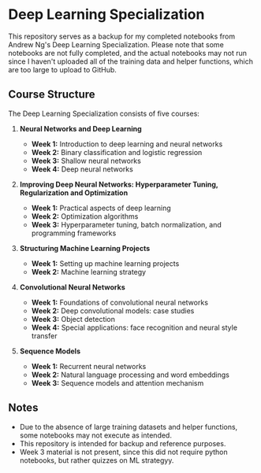 # Deep Learning Specialization

This repository serves as a backup for my completed notebooks from Andrew Ng's Deep Learning Specialization. Please note that some notebooks are not fully completed, and the actual notebooks may not run since I haven't uploaded all of the training data and helper functions, which are too large to upload to GitHub.

## Course Structure

The Deep Learning Specialization consists of five courses:

1. **Neural Networks and Deep Learning**
   - **Week 1:** Introduction to deep learning and neural networks
   - **Week 2:** Binary classification and logistic regression
   - **Week 3:** Shallow neural networks
   - **Week 4:** Deep neural networks

2. **Improving Deep Neural Networks: Hyperparameter Tuning, Regularization and Optimization**
   - **Week 1:** Practical aspects of deep learning
   - **Week 2:** Optimization algorithms
   - **Week 3:** Hyperparameter tuning, batch normalization, and programming frameworks

3. **Structuring Machine Learning Projects**
   - **Week 1:** Setting up machine learning projects
   - **Week 2:** Machine learning strategy

4. **Convolutional Neural Networks**
   - **Week 1:** Foundations of convolutional neural networks
   - **Week 2:** Deep convolutional models: case studies
   - **Week 3:** Object detection
   - **Week 4:** Special applications: face recognition and neural style transfer

5. **Sequence Models**
   - **Week 1:** Recurrent neural networks
   - **Week 2:** Natural language processing and word embeddings
   - **Week 3:** Sequence models and attention mechanism

## Notes

- Due to the absence of large training datasets and helper functions, some notebooks may not execute as intended.
- This repository is intended for backup and reference purposes.
- Week 3 material is not present, since this did not require python notebooks, but rather quizzes on ML strategyy.


